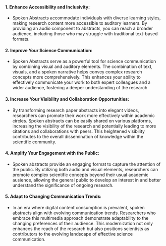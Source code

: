 #### 1. Enhance Accessibility and Inclusivity:
+ Spoken Abstracts accommodate individuals with diverse learning styles, making research content more accessible to auditory learners. By providing an audio component to abstracts, you can reach a broader audience, including those who may struggle with traditional text-based formats. 

#### 2. Improve Your Science Communication:
+ Spoken Abstracts serve as a powerful tool for science communication by combining visual and auditory elements. The combination of text, visuals, and a spoken narrative helps convey complex research concepts more comprehensively. This enhances your ability to effectively communicate your work to both expert colleagues and a wider audience, fostering a deeper understanding of the research.

#### 3. Increase Your Visibility and Collaboration Opportunities:
+ By transforming research paper abstracts into elegant videos, researchers can promote their work more effectively within academic circles. Spoken abstracts can be easily shared on various platforms, increasing the visibility of the research and potentially leading to more citations and collaborations with peers. This heightened visibility contributes to the overall dissemination of knowledge within the scientific community.

#### 4. Amplify Your Engagement with the Public:
+ Spoken abstracts provide an engaging format to capture the attention of the public. By utilizing both audio and visual elements, researchers can promote complex scientific concepts beyond their usual academic ausience, allowing the general public to develop an interest in and better understand the significance of ongoing research.

#### 5. Adapt to Changing Communication Trends:
+ In an era where digital content consumption is prevalent, spoken abstracts align with evolving communication trends. Researchers who embrace this multimedia approach demonstrate adaptability to the changing preferences of their audience. This modernization not only enhances the reach of the research but also positions scientists as contributors to the evolving landscape of effective science communication.
